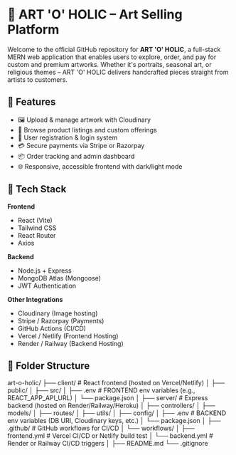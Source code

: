 # 🎨 ART 'O' HOLIC – Art Selling Platform

Welcome to the official GitHub repository for **ART 'O' HOLIC**, a full-stack MERN web application that enables users to explore, order, and pay for custom and premium artworks. Whether it's portraits, seasonal art, or religious themes – ART 'O' HOLIC delivers handcrafted pieces straight from artists to customers.

## 🚀 Features

- 🖼 Upload & manage artwork with Cloudinary
- 🛒 Browse product listings and custom offerings
- 👤 User registration & login system
- 💳 Secure payments via Stripe or Razorpay
- 📦 Order tracking and admin dashboard
- 🌐 Responsive, accessible frontend with dark/light mode

## 🧰 Tech Stack

**Frontend**
- React (Vite)
- Tailwind CSS
- React Router
- Axios

**Backend**
- Node.js + Express
- MongoDB Atlas (Mongoose)
- JWT Authentication

**Other Integrations**
- Cloudinary (Image hosting)
- Stripe / Razorpay (Payments)
- GitHub Actions (CI/CD)
- Vercel / Netlify (Frontend Hosting)
- Render / Railway (Backend Hosting)

## 📁 Folder Structure
art-o-holic/
├── client/                 # React frontend (hosted on Vercel/Netlify)
│   ├── public/
│   ├── src/
│   ├── .env               # FRONTEND env variables (e.g., REACT_APP_API_URL)
│   └── package.json
│
├── server/                 # Express backend (hosted on Render/Railway/Heroku)
│   ├── controllers/
│   ├── models/
│   ├── routes/
│   ├── utils/
│   ├── config/
│   ├── .env               # BACKEND env variables (DB URI, Cloudinary keys, etc.)
│   └── package.json
│
├── .github/               # GitHub workflows for CI/CD
│   └── workflows/
│       ├── frontend.yml   # Vercel CI/CD or Netlify build test
│       └── backend.yml    # Render or Railway CI/CD triggers
│
├── README.md
└── .gitignore

